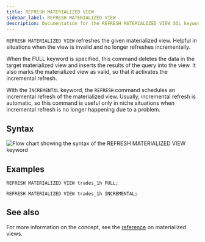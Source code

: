 ```yaml
---
title: REFRESH MATERIALIZED VIEW
sidebar_label: REFRESH MATERIALIZED VIEW
description: Documentation for the REFRESH MATERIALIZED VIEW SQL keyword in QuestDB.
---
```


`REFRESH MATERIALIZED VIEW` refreshes the given materialized view. Helpful in situations when the view is invalid and no longer refreshes incrementally.

When the FULL keyword is specified, this command deletes the data in the target
materialized view and inserts the results of the query into the view. It also marks
the materialized view as valid, so that it activates the incremental refresh.

With the `INCREMENTAL` keyword, the `REFRESH` command schedules an incremental
refresh of the materialized view. Usually, incremental refresh is automatic, so
this command is useful only in niche situations when incremental refresh is no
longer happening due to a problem.

## Syntax

![Flow chart showing the syntax of the REFRESH MATERIALIZED VIEW keyword](/images/docs/diagrams/refreshMatView.svg)

## Examples

```questdb-sql
REFRESH MATERIALIZED VIEW trades_1h FULL;
```

```questdb-sql
REFRESH MATERIALIZED VIEW trades_1h INCREMENTAL;
```

## See also

For more information on the concept, see the
[reference](/docs/concept/mat-views/) on materialized views.
